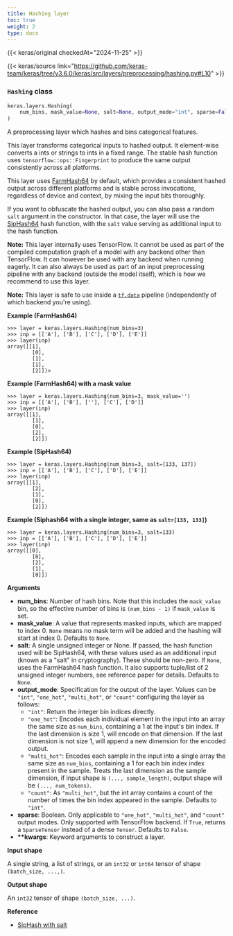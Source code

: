 ```yaml
---
title: Hashing layer
toc: true
weight: 2
type: docs
---
```


{{< keras/original checkedAt="2024-11-25" >}}

{{< keras/source link="https://github.com/keras-team/keras/tree/v3.6.0/keras/src/layers/preprocessing/hashing.py#L10" >}}

### `Hashing` class

```python
keras.layers.Hashing(
    num_bins, mask_value=None, salt=None, output_mode="int", sparse=False, **kwargs
)
```

A preprocessing layer which hashes and bins categorical features.

This layer transforms categorical inputs to hashed output. It element-wise converts a ints or strings to ints in a fixed range. The stable hash function uses `tensorflow::ops::Fingerprint` to produce the same output consistently across all platforms.

This layer uses [FarmHash64](https://github.com/google/farmhash) by default, which provides a consistent hashed output across different platforms and is stable across invocations, regardless of device and context, by mixing the input bits thoroughly.

If you want to obfuscate the hashed output, you can also pass a random `salt` argument in the constructor. In that case, the layer will use the [SipHash64](https://github.com/google/highwayhash) hash function, with the `salt` value serving as additional input to the hash function.

**Note:** This layer internally uses TensorFlow. It cannot be used as part of the compiled computation graph of a model with any backend other than TensorFlow. It can however be used with any backend when running eagerly. It can also always be used as part of an input preprocessing pipeline with any backend (outside the model itself), which is how we recommend to use this layer.

**Note:** This layer is safe to use inside a [`tf.data`](https://www.tensorflow.org/api_docs/python/tf/data) pipeline (independently of which backend you're using).

**Example (FarmHash64)**

```console
>>> layer = keras.layers.Hashing(num_bins=3)
>>> inp = [['A'], ['B'], ['C'], ['D'], ['E']]
>>> layer(inp)
array([[1],
        [0],
        [1],
        [1],
        [2]])>
```

**Example (FarmHash64) with a mask value**

```console
>>> layer = keras.layers.Hashing(num_bins=3, mask_value='')
>>> inp = [['A'], ['B'], [''], ['C'], ['D']]
>>> layer(inp)
array([[1],
        [1],
        [0],
        [2],
        [2]])
```

**Example (SipHash64)**

```console
>>> layer = keras.layers.Hashing(num_bins=3, salt=[133, 137])
>>> inp = [['A'], ['B'], ['C'], ['D'], ['E']]
>>> layer(inp)
array([[1],
        [2],
        [1],
        [0],
        [2]])
```

**Example (Siphash64 with a single integer, same as `salt=[133, 133]`)**

```console
>>> layer = keras.layers.Hashing(num_bins=3, salt=133)
>>> inp = [['A'], ['B'], ['C'], ['D'], ['E']]
>>> layer(inp)
array([[0],
        [0],
        [2],
        [1],
        [0]])
```

**Arguments**

- **num_bins**: Number of hash bins. Note that this includes the `mask_value` bin, so the effective number of bins is `(num_bins - 1)` if `mask_value` is set.
- **mask_value**: A value that represents masked inputs, which are mapped to index 0. `None` means no mask term will be added and the hashing will start at index 0. Defaults to `None`.
- **salt**: A single unsigned integer or None. If passed, the hash function used will be SipHash64, with these values used as an additional input (known as a "salt" in cryptography). These should be non-zero. If `None`, uses the FarmHash64 hash function. It also supports tuple/list of 2 unsigned integer numbers, see reference paper for details. Defaults to `None`.
- **output_mode**: Specification for the output of the layer. Values can be `"int"`, `"one_hot"`, `"multi_hot"`, or `"count"` configuring the layer as follows:
  - `"int"`: Return the integer bin indices directly.
  - `"one_hot"`: Encodes each individual element in the input into an array the same size as `num_bins`, containing a 1 at the input's bin index. If the last dimension is size 1, will encode on that dimension. If the last dimension is not size 1, will append a new dimension for the encoded output.
  - `"multi_hot"`: Encodes each sample in the input into a single array the same size as `num_bins`, containing a 1 for each bin index index present in the sample. Treats the last dimension as the sample dimension, if input shape is `(..., sample_length)`, output shape will be `(..., num_tokens)`.
  - `"count"`: As `"multi_hot"`, but the int array contains a count of the number of times the bin index appeared in the sample. Defaults to `"int"`.
- **sparse**: Boolean. Only applicable to `"one_hot"`, `"multi_hot"`, and `"count"` output modes. Only supported with TensorFlow backend. If `True`, returns a `SparseTensor` instead of a dense `Tensor`. Defaults to `False`.
- **\*\*kwargs**: Keyword arguments to construct a layer.

**Input shape**

A single string, a list of strings, or an `int32` or `int64` tensor of shape `(batch_size, ...,)`.

**Output shape**

An `int32` tensor of shape `(batch_size, ...)`.

**Reference**

- [SipHash with salt](https://www.131002.net/siphash/siphash.pdf)
